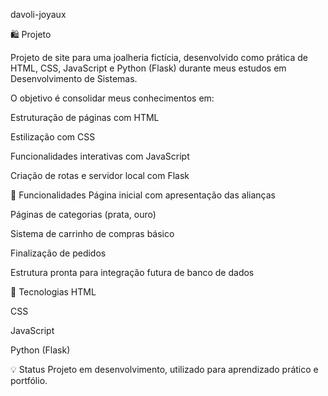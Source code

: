 davoli-joyaux

🛍️ Projeto

Projeto de site para uma joalheria fictícia, desenvolvido como prática de HTML, CSS, JavaScript e Python (Flask) durante meus estudos em Desenvolvimento de Sistemas.

O objetivo é consolidar meus conhecimentos em:

Estruturação de páginas com HTML

Estilização com CSS

Funcionalidades interativas com JavaScript

Criação de rotas e servidor local com Flask

🚀 Funcionalidades
Página inicial com apresentação das alianças

Páginas de categorias (prata, ouro)

Sistema de carrinho de compras básico

Finalização de pedidos

Estrutura pronta para integração futura de banco de dados

🔧 Tecnologias
HTML

CSS

JavaScript

Python (Flask)

💡 Status
Projeto em desenvolvimento, utilizado para aprendizado prático e portfólio.
